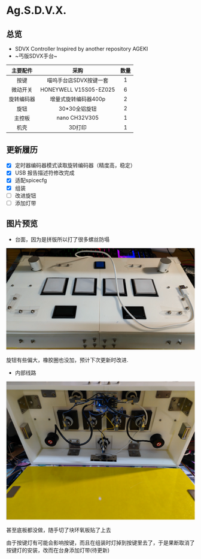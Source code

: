 # Ag.S.D.V.X.

## 总览

- SDVX Controller
  Inspired by another repository AGEKI
- ~丐版SDVX手台~

| 主要配件  | 采购                     | 数量  |
|:-----:|:----------------------:|:---:|
| 按键    | 喵呜手台店SDVX按键一套          | 1   |
| 微动开关  | HONEYWELL V15S05-EZ025 | 6   |
| 旋转编码器 | 增量式旋转编码器400p           | 2   |
| 旋钮    | 30*30全铝旋钮              | 2   |
| 主控板   | nano CH32V305          | 1   |
| 机壳    | 3D打印                   | 1   |

## 更新履历

- [x] 定时器编码器模式读取旋转编码器（精度高，稳定）
- [x] USB 报告描述符修改完成
- [x] 适配spicecfg
- [x] 组装
- [ ] 改进旋钮
- [ ] 添加灯带

## 图片预览

- 台面，因为是拼版所以打了很多螺丝防塌

<img src="./pictures/台面.png" title="" alt="台面" style="zoom:50%;">

旋钮有些偏大，橡胶圈也没加，预计下次更新时改进.



- 内部线路

<img src="./pictures/内部.png" title="" alt="内部" style="zoom:50%;">

甚至底板都没做，随手切了块环氧板贴了上去

由于按键灯有可能会影响按键，而且在组装时灯掉到按键里去了，于是果断取消了按键灯的安装，改而在台身添加灯带(待更新)
